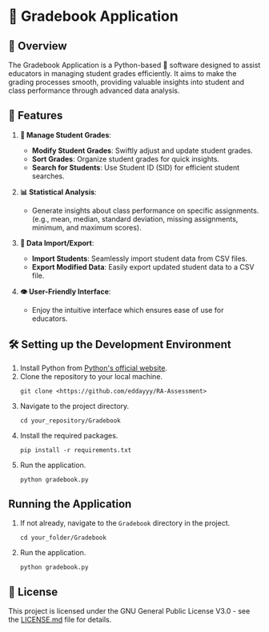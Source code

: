 # 📘 Gradebook Application

## 🌟 Overview

The Gradebook Application is a Python-based 🐍 software designed to assist educators in managing student grades efficiently. It aims to make the grading processes smooth, providing valuable insights into student and class performance through advanced data analysis.

## 🚀 Features

1. **📝 Manage Student Grades**:
   - **Modify Student Grades**: Swiftly adjust and update student grades.
   - **Sort Grades**: Organize student grades for quick insights.
   - **Search for Students**: Use Student ID (SID) for efficient student searches.

2. **📊 Statistical Analysis**:
   - Generate insights about class performance on specific assignments. (e.g., mean, median, standard deviation, missing assignments, minimum, and maximum scores).

3. **🔄 Data Import/Export**:
   - **Import Students**: Seamlessly import student data from CSV files.
   - **Export Modified Data**: Easily export updated student data to a CSV file.

4. **👁️ User-Friendly Interface**:
   - Enjoy the intuitive interface which ensures ease of use for educators.

## 🛠️ Setting up the Development Environment

1. Install Python from [Python's official website](https://www.python.org/downloads/).
2. Clone the repository to your local machine.
   ```
   git clone <https://github.com/eddayyy/RA-Assessment>
   ```
3. Navigate to the project directory.
   ```
   cd your_repository/Gradebook
   ```
4. Install the required packages.
   ```
   pip install -r requirements.txt
   ```
5. Run the application.
   ```
   python gradebook.py
   ```

## Running the Application

1. If not already, navigate to the `Gradebook` directory in the project.
   ```
   cd your_folder/Gradebook
   ```
2. Run the application.
   ```
   python gradebook.py
   ```

## 📜 License

This project is licensed under the GNU General Public License V3.0 - see the [LICENSE.md](LICENSE.md) file for details.
